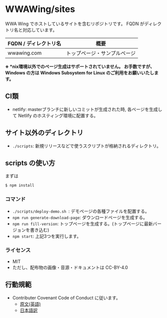 WWAWing/sites
============

WWA Wing でホストしているサイトを含むリポジトリです。
FQDN がディレクトリ名と対応しています。

| FQDN / ディレクトリ名 | 概要 |
| --------------------- | ---- |
| wwawing.com           | トップページ・サンプルページ |


**※ \*nix環境以外でのページ生成はサポートされていません。 お手数ですが、Windows の方は Windows Subsystem for Linux のご利用をお願いいたします。**

## CI類
- netlify: masterブランチに新しいコミットが生成された時, 各ページを生成して Netlify のホスティング環境に配置する。

## サイト以外のディレクトリ
- `./scripts`: 新規リリースなどで使うスクリプトが格納されるディレクトリ。

## scripts の使い方
まずは

``` sh
$ npm install
```

### コマンド
- `./scripts/deploy-demo.sh `: デモページの各種ファイルを配置する。
- `npm run generate-download-page`: ダウンロードページを生成する。
- `npm run fill-version`: トップページを生成する。(トップページに最新バージョンを書き込む) 
- `npm start`: 上記3つを実行します。

### ライセンス
- MIT
- ただし、配布物の画像・音源・ドキュメントは CC-BY-4.0

## 行動規範
- Contributer Covenant Code of Conduct に従います。
  - [原文(英語)](./CODE_OF_CONDUCT.md)
  - [日本語訳](./CODE_OF_CONDUCT_ja.md)
